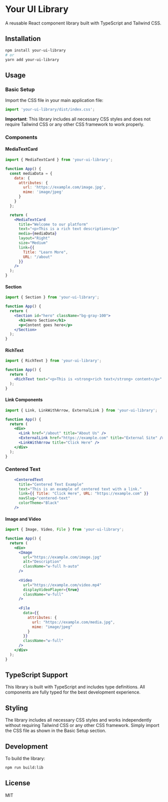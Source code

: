 # Your UI Library

A reusable React component library built with TypeScript and Tailwind CSS.

## Installation

```bash
npm install your-ui-library
# or
yarn add your-ui-library
```

## Usage

### Basic Setup

Import the CSS file in your main application file:

```javascript
import 'your-ui-library/dist/index.css';
```

**Important**: This library includes all necessary CSS styles and does not require Tailwind CSS or any other CSS framework to work properly.

### Components

#### MediaTextCard

```jsx
import { MediaTextCard } from 'your-ui-library';

function App() {
  const mediaData = {
    data: {
      attributes: {
        url: 'https://example.com/image.jpg',
        mime: 'image/jpeg'
      }
    }
  };

  return (
    <MediaTextCard
      title="Welcome to our platform"
      text="<p>This is a rich text description</p>"
      media={mediaData}
      layout="Right"
      size="Medium"
      link={{
        Title: "Learn More",
        URL: "/about"
      }}
    />
  );
}
```

#### Section

```jsx
import { Section } from 'your-ui-library';

function App() {
  return (
    <Section id="hero" className="bg-gray-100">
      <h1>Hero Section</h1>
      <p>Content goes here</p>
    </Section>
  );
}
```

#### RichText

```jsx
import { RichText } from 'your-ui-library';

function App() {
  return (
    <RichText text="<p>This is <strong>rich text</strong> content</p>" />
  );
}
```

#### Link Components

```jsx
import { Link, LinkWithArrow, ExternalLink } from 'your-ui-library';

function App() {
  return (
    <div>
      <Link href="/about" title="About Us" />
      <ExternalLink href="https://example.com" title="External Site" />
      <LinkWithArrow title="Click Here" />
    </div>
  );
}
```

### Centered Text

```jsx
    <CenteredText
      title="Centered Text Example"
      text="This is an example of centered text with a link."
      link={{ Title: "Click Here", URL: "https://example.com" }}
      navSlug="centered-text"
      colorTheme="Black"
    />
```

#### Image and Video

```jsx
import { Image, Video, File } from 'your-ui-library';

function App() {
  return (
    <div>
      <Image 
        url="https://example.com/image.jpg" 
        alt="Description" 
        className="w-full h-auto"
      />
      
      <Video 
        url="https://example.com/video.mp4" 
        displayVideoPlayer={true}
        className="w-full"
      />
      
      <File 
        data={{
          attributes: {
            url: "https://example.com/media.jpg",
            mime: "image/jpeg"
          }
        }}
        className="w-full"
      />
    </div>
  );
}
```

## TypeScript Support

This library is built with TypeScript and includes type definitions. All components are fully typed for the best development experience.

## Styling

The library includes all necessary CSS styles and works independently without requiring Tailwind CSS or any other CSS framework. Simply import the CSS file as shown in the Basic Setup section.

## Development

To build the library:

```bash
npm run build:lib
```

## License

MIT